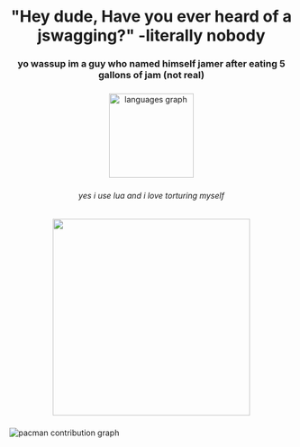 <h1 align="center">"Hey dude, Have you ever heard of a jswagging?" -literally nobody</h1>

###

<h3 align="center">yo wassup im a guy who named himself jamer after eating 5 gallons of jam (not real)</h3>

###

<div align="center">
  <img src="https://github-readme-stats.vercel.app/api/top-langs?username=jswagging&locale=en&hide_title=false&layout=compact&card_width=320&langs_count=5&theme=dracula&hide_border=false&order=2" height="150" alt="languages graph"  />
</div>

###

<h6 align="center">yes i use lua and i love torturing myself</h6>

###

<div align="center">
  <img height="350" src="https://i.imgur.com/PvIeRc2.png"  />
</div>

###

<picture>
  <source media="(prefers-color-scheme: dark)" srcset="https://raw.githubusercontent.com/jswagging/jswagging/output/pacman-contribution-graph-dark.svg">
  <source media="(prefers-color-scheme: light)" srcset="https://raw.githubusercontent.com/jswagging/jswagging/output/pacman-contribution-graph.svg">
  <img alt="pacman contribution graph" src="https://raw.githubusercontent.com/jswagging/jswagging/output/pacman-contribution-graph.svg">
</picture>

###
